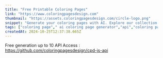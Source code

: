 ```yaml
---
title: "Free Printable Coloring Pages"
link: "https://www.coloringpagesdesign.com"
thumbnail: "https://assets.coloringpagesdesign.com/circle-logo.png"
snippet: "Generate your coloring pages with AI. Explore our collection of free printable coloring pages for kids and adults. Unleash creativity with diverse designs for all ages."
tags: ["coloring page"," ai coloring page generator","api","coloring page for kids and adults"]
createdAt: 2024-10-25T12:37:38.665Z
---
```

Free generation up to 10
API Access : https://github.com/coloringpagesdesign/cpd-js-api

